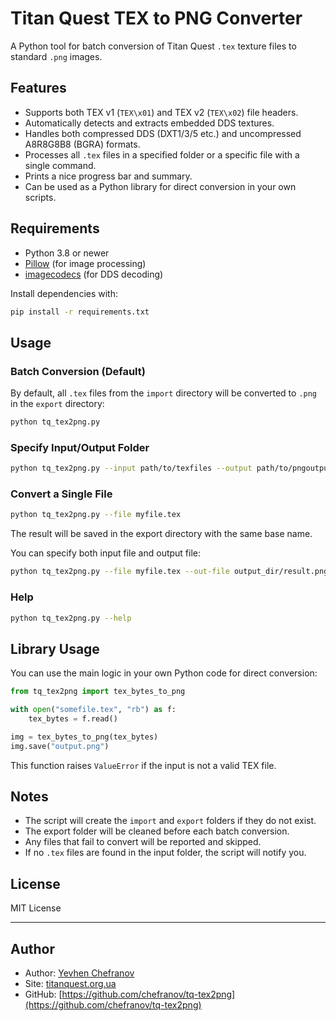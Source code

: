 # Titan Quest TEX to PNG Converter

A Python tool for batch conversion of Titan Quest `.tex` texture files to standard `.png` images.

## Features

- Supports both TEX v1 (`TEX\x01`) and TEX v2 (`TEX\x02`) file headers.
- Automatically detects and extracts embedded DDS textures.
- Handles both compressed DDS (DXT1/3/5 etc.) and uncompressed A8R8G8B8 (BGRA) formats.
- Processes all `.tex` files in a specified folder or a specific file with a single command.
- Prints a nice progress bar and summary.
- Can be used as a Python library for direct conversion in your own scripts.

## Requirements

- Python 3.8 or newer
- [Pillow](https://python-pillow.org/) (for image processing)
- [imagecodecs](https://pypi.org/project/imagecodecs/) (for DDS decoding)

Install dependencies with:

```sh
pip install -r requirements.txt
```

## Usage

### Batch Conversion (Default)

By default, all `.tex` files from the `import` directory will be converted to `.png` in the `export` directory:

```sh
python tq_tex2png.py
```

### Specify Input/Output Folder

```sh
python tq_tex2png.py --input path/to/texfiles --output path/to/pngoutput
```

### Convert a Single File

```sh
python tq_tex2png.py --file myfile.tex
```
The result will be saved in the export directory with the same base name.

You can specify both input file and output file:
```sh
python tq_tex2png.py --file myfile.tex --out-file output_dir/result.png
```

### Help

```sh
python tq_tex2png.py --help
```

## Library Usage

You can use the main logic in your own Python code for direct conversion:

```python
from tq_tex2png import tex_bytes_to_png

with open("somefile.tex", "rb") as f:
    tex_bytes = f.read()

img = tex_bytes_to_png(tex_bytes)
img.save("output.png")
```

This function raises `ValueError` if the input is not a valid TEX file.

## Notes

- The script will create the `import` and `export` folders if they do not exist.
- The export folder will be cleaned before each batch conversion.
- Any files that fail to convert will be reported and skipped.
- If no `.tex` files are found in the input folder, the script will notify you.

## License

MIT License

---

## Author

- Author: [Yevhen Chefranov](https://github.com/chefranov)
- Site: [titanquest.org.ua](https://titanquest.org.ua)
- GitHub: [https://github.com/chefranov/tq-tex2png](https://github.com/chefranov/tq-tex2png)